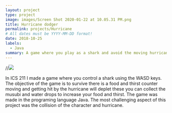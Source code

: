```yaml
---
layout: project
type: project
image: images/Screen Shot 2020-01-22 at 10.05.31 PM.png
title: Hurricane dodger
permalink: projects/Hurricane
# All dates must be YYYY-MM-DD format!
date: 2018-10-25
labels:
  - Java
summary: A game where you play as a shark and avoid the moving hurricane made in ICS 111.
---
```


//<img class="ui medium right floated rounded image" src="../images/vacay-home-page.png">

In ICS 211 I made a game where you control a shark using the WASD keys.  The objective of the game is to survive there is a food and thirst counter moving and getting hit by the hurricane will deplet these you can collect the musubi and water drops to increase your food and thirst.  The game was made in the programing language Java.  The most challenging aspect of this project was the collision of the character and hurricane.  
